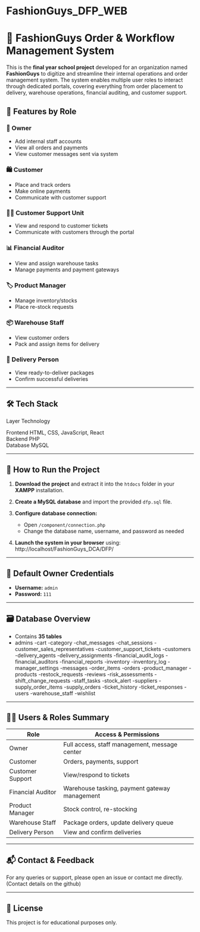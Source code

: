 # FashionGuys_DFP_WEB

# 🧥 FashionGuys Order & Workflow Management System

This is the **final year school project** developed for an organization named **FashionGuys** to digitize and streamline their internal operations and order management system. The system enables multiple user roles to interact through dedicated portals, covering everything from order placement to delivery, warehouse operations, financial auditing, and customer support.



## 📌 Features by Role

### 👑 Owner
- Add internal staff accounts
- View all orders and payments
- View customer messages sent via system

### 🛍️ Customer
- Place and track orders
- Make online payments
- Communicate with customer support

### 🧑‍💼 Customer Support Unit
- View and respond to customer tickets
- Communicate with customers through the portal

### 📊 Financial Auditor
- View and assign warehouse tasks
- Manage payments and payment gateways

### 🏷️ Product Manager
- Manage inventory/stocks
- Place re-stock requests

### 📦 Warehouse Staff
- View customer orders
- Pack and assign items for delivery

### 🚚 Delivery Person
- View ready-to-deliver packages
- Confirm successful deliveries

---

## 🛠️ Tech Stack

 Layer          Technology                      

 Frontend       HTML, CSS, JavaScript, React     
 Backend        PHP                              
 Database       MySQL                            

---

## 🚀 How to Run the Project

1. **Download the project** and extract it into the `htdocs` folder in your **XAMPP** installation.
2. **Create a MySQL database** and import the provided `dfp.sql` file.
3. **Configure database connection:**
   - Open `/component/connection.php`
   - Change the database name, username, and password as needed

4. **Launch the system in your browser** using: http://localhost/FashionGuys_DCA/DFP/



---

## 🔐 Default Owner Credentials

- **Username:** `admin`
- **Password:** `111`

---

## 🗃️ Database Overview

- Contains **35 tables**
- admins
-cart
-category
-chat_messages
-chat_sessions
-customer_sales_representatives
-customer_support_tickets
-customers
-delivery_agents
-delivery_assignments
-financial_audit_logs
-financial_auditors
-financial_reports
-inventory
-inventory_log
-manager_settings
-messages
-order_items
-orders
-product_manager
-products
-restock_requests
-reviews
-risk_assessments
-shift_change_requests
-staff_tasks
-stock_alert
-suppliers
-supply_order_items
-supply_orders
-ticket_history
-ticket_responses
-users
-warehouse_staff
-wishlist

---

## 👨‍💼 Users & Roles Summary

| Role                | Access & Permissions                                  |
|---------------------|--------------------------------------------------------|
| Owner               | Full access, staff management, message center          |
| Customer            | Orders, payments, support                             |
| Customer Support    | View/respond to tickets                               |
| Financial Auditor   | Warehouse tasking, payment gateway management         |
| Product Manager     | Stock control, re-stocking                            |
| Warehouse Staff     | Package orders, update delivery queue                 |
| Delivery Person     | View and confirm deliveries                           |

---

## 📬 Contact & Feedback

For any queries or support, please open an issue or contact me directly.
(Contact details on the github)

---

## 📄 License

This project is for educational purposes only.




